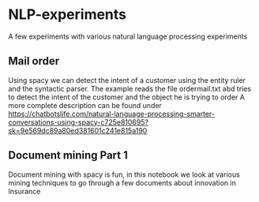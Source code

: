 # NLP-experiments
A few experiments with various natural language processing experiments

## Mail order
Using spacy we can detect the intent of a customer using the entity ruler and the syntactic parser. The example reads the file ordermail.txt abd tries to detect the intent of the customer and the object he is trying to order
A more complete description can be found under https://chatbotslife.com/natural-language-processing-smarter-conversations-using-spacy-c725e810695?sk=9e569dc89a80ed381601c241e815a190

## Document mining Part 1
Document mining with spacy is fun, in this notebook we look at various mining techniques to go through a few documents about innovation in Insurance
